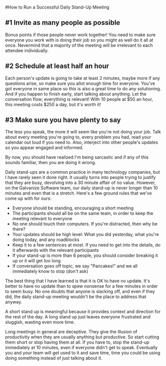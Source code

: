 #How to Run a Successful Daily Stand-Up Meeting

## #1 Invite as many people as possible
Bonus points if those people never work together! You need to make sure everyone you work with is doing their job so you might as well do it all at once. Nevermind that a majority of the meeting will be irrelevant to each attendee individually.

## #2 Schedule at least half an hour
Each person's update is going to take at least 2 minutes, maybe more if any questions arise, so make sure you allot enough time for everyone. You've got everyone in same place so this is also a great time to do any solutioning. And if you happen to finish early, start talking about anything. Let the conversation flow; everything is relevant! With 10 people at $50 an hour, this meeting costs $250 a day, but it's worth it!

## #3 Make sure you have plenty to say
The less you speak, the more it will seem like you're not doing your job. Talk about every meeting you're going to, every problem you had, read your calendar out loud if you need to. Also, interject into other people's updates so you appear engaged and informed.

By now, you should have realized I'm being sarcastic and if any of this sounds familiar, then you are doing it wrong. 

Daily stand-ups are a common practice in many technology companies, but I have rarely seen it done right. It usually turns into people trying to justify that they are busy, devolving into a 30 minute affair of no value. However, on the Galvanize Software team, our daily stand-up is never longer than 10 minutes and even that is a stretch. Here's a few ground rules that we've come up with for ours:

* Everyone should be standing, encouraging a short meeting
* The participants should all be on the same team, in order to keep the meeting relevant to everyone
* No one should touch their computers. If you're distracted, then why be there?
* Your updates should be high level: What you did yesterday, what you're doing today, and any roadblocks
* Keep it to a few sentences at most. If you need to get into the details, do it afterwards with the relevant participants
* If your stand-up is more than 6 people, you should consider breaking it up or it will get too long
* If conversation goes off topic, we say "Pancakes!" and we all immediately know to stop (don't ask)

The best thing that I have learned is that it is OK to have no update. It's better to have no update than to spew nonsense for a few minutes in order to seem busy. No one doubts that anyone is slacking off, and even if they did, the daily stand-up meeting wouldn't be the place to address that anyway.

A short stand up is meaningful because it provides context and direction for the rest of the day. A long stand up just leaves everyone frustrated and sluggish, wasting even more time.

Long meetings in general are deceptive. They give the illusion of productivity when they are usually anything but productive. So start cutting them short or stop having them at all. If you have to, stop the stand-up immediately at 10 minutes, even if everyone didn't get to speak. Eventually you and your team will get used to it and save time, time you could be using doing something instead of just talking about it.